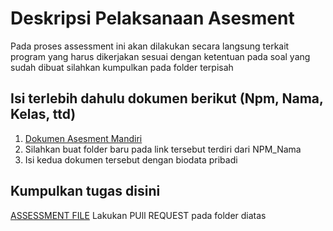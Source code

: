 # Deskripsi Pelaksanaan Asesment
Pada proses assessment ini akan dilakukan secara langsung terkait program yang harus dikerjakan sesuai dengan ketentuan pada soal yang sudah dibuat silahkan kumpulkan pada folder terpisah

## Isi terlebih dahulu dokumen berikut (Npm, Nama, Kelas, ttd)
1. [Dokumen Asesment Mandiri](https://drive.google.com/drive/folders/1cogWSib5D01UzrKOesJfi1-Mntth3IFX?usp=sharing)
2. Silahkan buat folder baru pada link tersebut terdiri dari NPM_Nama
3. Isi kedua dokumen tersebut dengan biodata pribadi

## Kumpulkan tugas disini
[ASSESSMENT FILE](https://github.com/kerjabhakti/SISTER_3A/tree/main/TugasBesar)
Lakukan PUll REQUEST pada folder diatas

